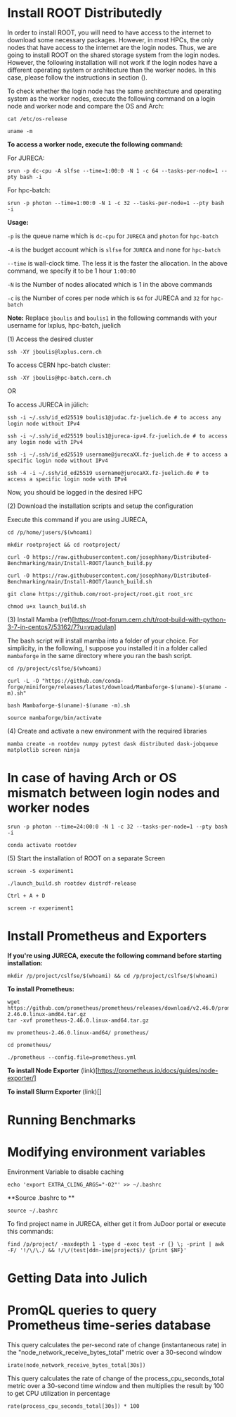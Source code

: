 
# Install ROOT Distributedly

In order to install ROOT, you will need to have access to the internet to download some necessary packages. However, in most HPCs, the only nodes that have access to the internet are the login nodes. Thus, we are going to install ROOT on the shared storage system from the login nodes. However, the following installation will not work if the login nodes have a different operating system or architecture than the worker nodes. In this case, please follow the instructions in section ().

To check whether the login node has the same architecture and operating system as the worker nodes, execute the following command on a login node and worker node and compare the OS and Arch:

```
cat /etc/os-release

uname -m
```

**To access a worker node, execute the following command:**

For JURECA:
```
srun -p dc-cpu -A slfse --time=1:00:0 -N 1 -c 64 --tasks-per-node=1 --pty bash -i
```

For hpc-batch:
```
srun -p photon --time=1:00:0 -N 1 -c 32 --tasks-per-node=1 --pty bash -i
```

**Usage:**

`-p` is the queue name which is `dc-cpu` for `JURECA` and `photon` for `hpc-batch`

`-A` is the budget account which is `slfse` for `JURECA` and none for `hpc-batch`

`--time` is wall-clock time. The less it is the faster the allocation. In the above command, we specify it to be 1 hour `1:00:00`

`-N` is the Number of nodes allocated which is 1 in the above commands

`-c` is the Number of cores per node which is `64` for JURECA and `32` for `hpc-batch`


**Note:** Replace `jboulis` and `boulis1` in the following commands with your username for lxplus, hpc-batch, juelich

(1) Access the desired cluster

```
ssh -XY jboulis@lxplus.cern.ch
```

To access CERN hpc-batch cluster:

```
ssh -XY jboulis@hpc-batch.cern.ch
```

OR

To access JURECA in jülich:

```
ssh -i ~/.ssh/id_ed25519 boulis1@judac.fz-juelich.de # to access any login node without IPv4

ssh -i ~/.ssh/id_ed25519 boulis1@jureca-ipv4.fz-juelich.de # to access any login node with IPv4

ssh -i ~/.ssh/id_ed25519 username@jurecaXX.fz-juelich.de # to access a specific login node without IPv4

ssh -4 -i ~/.ssh/id_ed25519 username@jurecaXX.fz-juelich.de # to access a specific login node with IPv4
```

Now, you should be logged in the desired HPC

(2) Download the installation scripts and setup the configuration

Execute this command if you are using JURECA,
```
cd /p/home/jusers/$(whoami)
```

```
mkdir rootproject && cd rootproject/

curl -O https://raw.githubusercontent.com/josephhany/Distributed-Benchmarking/main/Install-ROOT/launch_build.py

curl -O https://raw.githubusercontent.com/josephhany/Distributed-Benchmarking/main/Install-ROOT/launch_build.sh

git clone https://github.com/root-project/root.git root_src

chmod u+x launch_build.sh
```

(3) Install Mamba (ref)[https://root-forum.cern.ch/t/root-build-with-python-3-7-in-centos7/53162/7?u=vpadulan]

The bash script will install mamba into a folder of your choice. For simplicity, in the following, I suppose you installed it in a folder called `mambaforge` in the same directory where you ran the bash script.

```
cd /p/project/cslfse/$(whoami)

curl -L -O "https://github.com/conda-forge/miniforge/releases/latest/download/Mambaforge-$(uname)-$(uname -m).sh"

bash Mambaforge-$(uname)-$(uname -m).sh

source mambaforge/bin/activate
```

(4) Create and activate a new environment with the required libraries

```
mamba create -n rootdev numpy pytest dask distributed dask-jobqueue matplotlib screen ninja
```

# In case of having Arch or OS mismatch between login nodes and worker nodes

```
srun -p photon --time=24:00:0 -N 1 -c 32 --tasks-per-node=1 --pty bash -i
```

```
conda activate rootdev
```

(5) Start the installation of ROOT on a separate Screen

```
screen -S experiment1

./launch_build.sh rootdev distrdf-release

Ctrl + A + D

screen -r experiment1
```

# Install Prometheus and Exporters

**If you're using JURECA, execute the following command before starting installation:**

```
mkdir /p/project/cslfse/$(whoami) && cd /p/project/cslfse/$(whoami)
```

**To install Prometheus:**
```
wget https://github.com/prometheus/prometheus/releases/download/v2.46.0/prometheus-2.46.0.linux-amd64.tar.gz
tar -xvf prometheus-2.46.0.linux-amd64.tar.gz

mv prometheus-2.46.0.linux-amd64/ prometheus/

cd prometheus/

./prometheus --config.file=prometheus.yml
```

**To install Node Exporter**
(link)[https://prometheus.io/docs/guides/node-exporter/]

**To install Slurm Exporter**
(link)[]

# Running Benchmarks

# Modifying environment variables

Environment Variable to disable caching

```
echo 'export EXTRA_CLING_ARGS="-O2"' >> ~/.bashrc
```

**Source .bashrc to **

```
source ~/.bashrc
```

To find project name in JURECA, either get it from JuDoor portal or execute this commands:
```
find /p/project/ -maxdepth 1 -type d -exec test -r {} \; -print | awk -F/ '!/\/\./ && !/\/(test|ddn-ime|project$)/ {print $NF}'
```

# Getting Data into Julich


# PromQL queries to query Prometheus time-series database

This query calculates the per-second rate of change (instantaneous rate) in the "node_network_receive_bytes_total" metric over a 30-second window
```
irate(node_network_receive_bytes_total[30s])
```

This query calculates the rate of change of the process_cpu_seconds_total metric over a 30-second time window and then multiplies the result by 100 to get CPU utilization in percentage
```
rate(process_cpu_seconds_total[30s]) * 100
```
